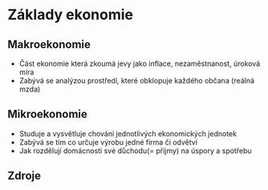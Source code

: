 # Základy ekonomie

## Makroekonomie

- Část ekonomie která zkoumá jevy jako inflace, nezaměstnanost, úroková míra
- Zabývá se analýzou prostředí, které obklopuje každého občana (reálná mzda)

## Mikroekonomie

- Studuje a vysvětluje chováni jednotlivých ekonomických jednotek
- Zabývá se tím co určuje výrobu jedné firma či odvětví
- Jak rozdělují domácnosti své důchodu(= příjmy) na úspory a spotřebu

## Zdroje

